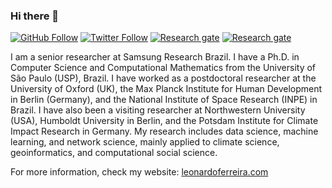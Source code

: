 ### Hi there 👋

[![GitHub Follow](https://img.shields.io/github/stars/lnferreira?style=flat&logo=github)](https://img.shields.io/github/followers/lnferreira?style=flat&logo=github)
[![Twitter Follow](https://img.shields.io/twitter/follow/lonardu?style=flat&logo=twitter)](https://twitter.com/lonardu)
[![Research gate](https://img.shields.io/badge/-Research%20Gate-green.svg?style=flat&logo=researchgate&logoColor=white&colorB=616161&labelColor=00BFA5)](https://www.researchgate.net/profile/Leonardo-Ferreira-19)
[![Research gate](https://img.shields.io/badge/-Google%20Scholar-blue.svg?style=flat&logo=googlescholar&colorB=616161)](http://scholar.google.com/citations?user=_HsEiPcAAAAJ)

I am a senior researcher at Samsung Research Brazil. I have a Ph.D. in Computer Science and Computational Mathematics from the University of São Paulo (USP), Brazil. I have worked as a postdoctoral researcher at the University of Oxford (UK), the Max Planck Institute for Human Development in Berlin (Germany), and the National Institute of Space Research (INPE) in Brazil. I have also been a visiting researcher at Northwestern University (USA), Humboldt University in Berlin, and the Potsdam Institute for Climate Impact Research in Germany. My research includes data science, machine learning, and network science, mainly applied to climate science, geoinformatics, and computational social science.

For more information, check my website:
[leonardoferreira.com](http://www.leonardoferreira.com/)
